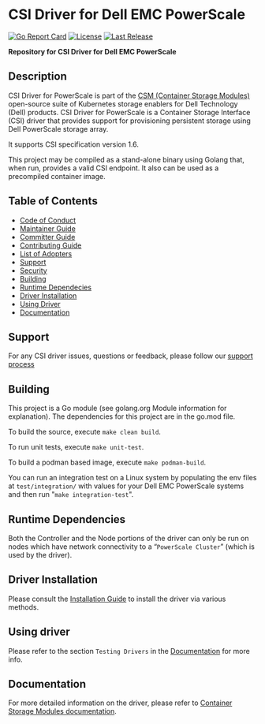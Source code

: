 # CSI Driver for Dell EMC PowerScale

[![Go Report Card](https://goreportcard.com/badge/github.com/dell/csi-isilon?style=flat-square)](https://goreportcard.com/report/github.com/dell/csi-isilon)
[![License](https://img.shields.io/github/license/dell/csi-isilon?style=flat-square&color=blue&label=License)](https://github.com/dell/csi-isilon/blob/main/LICENSE)
[![Last Release](https://img.shields.io/github/v/release/dell/csi-isilon?label=Latest&style=flat-square&logo=go)](https://github.com/dell/csi-isilon/releases)

**Repository for CSI Driver for Dell EMC PowerScale**

## Description

CSI Driver for PowerScale is part of the [CSM (Container Storage Modules)](https://github.com/dell/csm) open-source suite of Kubernetes storage enablers for Dell Technology (Dell) products. CSI Driver for PowerScale is a Container Storage Interface (CSI) driver that provides support for provisioning persistent storage using Dell PowerScale storage array.

It supports CSI specification version 1.6.

This project may be compiled as a stand-alone binary using Golang that, when run, provides a valid CSI endpoint. It also can be used as a precompiled container image.

## Table of Contents

* [Code of Conduct](https://github.com/dell/csm/blob/main/docs/CODE_OF_CONDUCT.md)
* [Maintainer Guide](https://github.com/dell/csm/blob/main/docs/MAINTAINER_GUIDE.md)
* [Committer Guide](https://github.com/dell/csm/blob/main/docs/COMMITTER_GUIDE.md)
* [Contributing Guide](https://github.com/dell/csm/blob/main/docs/CONTRIBUTING.md)
* [List of Adopters](https://github.com/dell/csm/blob/main/docs/ADOPTERS.md)
* [Support](#support)
* [Security](https://github.com/dell/csm/blob/main/docs/SECURITY.md)
* [Building](#building)
* [Runtime Dependecies](#runtime-dependencies)
* [Driver Installation](#driver-installation)
* [Using Driver](#using-driver)
* [Documentation](#documentation)

## Support

For any CSI driver issues, questions or feedback, please follow our [support process](https://github.com/dell/csm/blob/main/docs/SUPPORT.md)

## Building

This project is a Go module (see golang.org Module information for explanation).
The dependencies for this project are in the go.mod file.

To build the source, execute `make clean build`.

To run unit tests, execute `make unit-test`.

To build a podman based image, execute `make podman-build`.

You can run an integration test on a Linux system by populating the env files at `test/integration/` with values for your Dell EMC PowerScale systems and then run "`make integration-test`".

## Runtime Dependencies

Both the Controller and the Node portions of the driver can only be run on nodes which have network connectivity to a “`PowerScale Cluster`” (which is used by the driver).

## Driver Installation

Please consult the [Installation Guide](https://dell.github.io/csm-docs/docs/deployment/) to install the driver via various methods.

## Using driver

Please refer to the section `Testing Drivers` in the [Documentation](https://dell.github.io/csm-docs/docs/csidriver/test/) for more info.

## Documentation

For more detailed information on the driver, please refer to [Container Storage Modules documentation](https://dell.github.io/csm-docs/).
